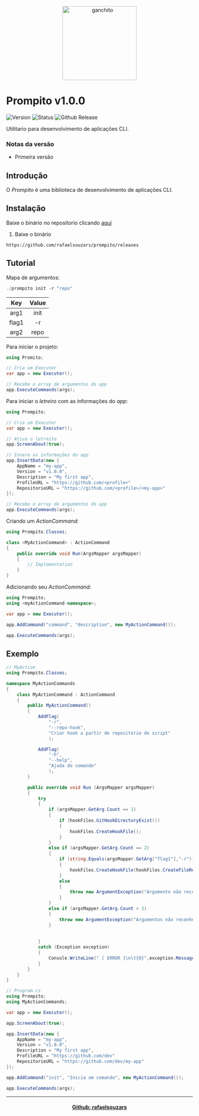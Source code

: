 <div align="center"><img width="200" height="200" alt="ganchito" src="" /></div>

# Prompito v1.0.0

![Version](https://img.shields.io/badge/version-1.0.0-green) ![Status](https://img.shields.io/badge/status-development-yellow) ![Github Release](https://img.shields.io/github/v/release/rafaelsouzars/prompito)

Utilitario para desenvolvimento de aplicações CLI.

### Notas da versão
- Primeira versão

## Introdução
O _Prompito_ é uma biblioteca de desenvolvimento de aplicações CLI.

## Instalação
Baixe o binário no repositorio clicando [aqui](https://github.com/rafaelsouzars/prompito/releases)
1. Baixe o binário
```
https://github.com/rafaelsouzars/prompito/releases
```

## Tutorial
Mapa de argumentos:
```powershell
./prompito init -r "repo"
```
| Key | Value |
|:---:|:-----:|
|arg1 | init|
|flag1| -r  |
|arg2 | repo|

Para iniciar o projeto:
```C#
using Promito;

// Cria um Executer
var app = new Executer();

// Recebe o array de argumentos do app
app.ExecuteCommands(args);
```
Para iniciar o _letreiro_ com as informações do _app_:
```C#
using Prompito;

// Cria um Executer
var app = new Executer();

// Ativa o letreito
app.ScreenAbout(true);

// Insere as informações do app
app.InsertData(new {
	AppName = "my-app",
	Version = "v1.0.0",
	Description = "My first app",
	ProfileURL = "https://github.com/<profile>"
	RepositorieURL = "https://github.com/<profile>/<my-app>"
});

// Recebe o array de argumentos do app
app.ExecuteCommands(args);
```
Criando um _ActionCommand_:
```C#
using Prompito.Classes;

class <MyActionCommand> : ActionCommand
{
	public override void Run(ArgsMapper argsMapper) 
	{
		// Implementation
	}
}
```
Adicionando seu _ActionCommand_:
```C#
using Prompito;
using <myActionCommand-namespace>;

var app = new Executer();

app.AddCommand("command", "description", new MyActionCommand());

app.ExecuteCommands(args);
```

## Exemplo
```C#
// MyAction
using Prompito.Classes;

namespace MyActionCommands
{
	class MyActionCommand : ActionCommand 
	{	
		public MyActionCommand()
        {            
            AddFlag(
                "-r",
                "--repo-hook",
                "Criar hook a partir de repositório de script"                
                );

            AddFlag(
                "-h",
                "--help",
                "Ajuda do comando"
                );
        }

		public override void Run (ArgsMapper argsMapper) 
		{
			try
            {
                if (argsMapper.GetArg.Count == 1) 
                {
                    if (hookFiles.GitHookDirectoryExist())
                    {
                        hookFiles.CreateHookFile();
                    } 
                }
                else if (argsMapper.GetArg.Count == 2) 
                {
                    if (string.Equals(argsMapper.GetArg["flag1"],"-r")) 
                    {
                        hookFiles.CreateHookFile(hookFiles.CreateFileRepositorieStream()); 
                    }
                    else 
                    {
                        throw new ArgumentException("Argumento não reconhecido: ", argsMapper.GetArg["flag1"]);
                    }
                }
                else if (argsMapper.GetArg.Count > 2) 
                {
                    throw new ArgumentException("Argumentos não reconhecidos: ", argsMapper.ToString());
                }
                                
               
            }
            catch (Exception exception) 
            {
                Console.WriteLine(" [ ERROR ]\n\t{0}",exception.Message);
            }
		}
	}
}

```
```C#
// Program.cs
using Prompito;
using MyActionCommands;

var app = new Executer();

app.ScreenAbout(true);

app.InsertData(new {
	AppName = "my-app",
	Version = "v1.0.0",
	Description = "My first app",
	ProfileURL = "https://github.com/dev"
	RepositorieURL = "https://github.com/dev/my-app"
});

app.AddCommand("init", "Inicia um comando", new MyActionCommand());

app.ExecuteCommands(args);
```

----------------------------------
<div align="center">

#### [Github: rafaelsouzars](https://rafaelsouzars.github.io)

</div>
